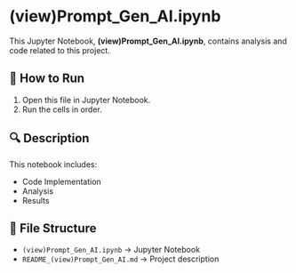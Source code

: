 # (view)Prompt_Gen_AI.ipynb

This Jupyter Notebook, **(view)Prompt_Gen_AI.ipynb**, contains analysis and code related to this project.

## 📌 How to Run
1. Open this file in Jupyter Notebook.
2. Run the cells in order.

## 🔍 Description
This notebook includes:
- Code Implementation
- Analysis
- Results

## 📂 File Structure
- `(view)Prompt_Gen_AI.ipynb` → Jupyter Notebook
- `README_(view)Prompt_Gen_AI.md` → Project description

